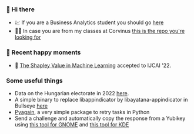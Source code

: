 ### 	:wave: Hi there
- :chart: If you are a Business Analytics student you should go [here](https://github.com/kiss-oliver/ba-pre-session-2022)
- :student: In case you are from my classes at Corvinus [this is the repo you're looking for](https://github.com/BCE-Makromodell-2021/szeminarium)

### :green_heart: Recent happy moments 
- :tea: [The Shapley Value in Machine Learning](https://arxiv.org/abs/2202.05594) accepted to IJCAI '22.

### Some useful things

- Data on the Hungarian electorate in 2022 [here](https://github.com/kiss-oliver/106).
- A simple binary to replace libappindicator by libayatana-appindicator in Bullseye [here](https://github.com/kiss-oliver/libappindicator3-1.equivs)
- [Pyagain](https://github.com/kiss-oliver/pyagain), a very simple package to retry tasks in Python
- Send a challenge and automatically copy the response from a Yubikey using [this tool for GNOME](https://github.com/kiss-oliver/ykchalresp-gnome) and [this tool for KDE](https://github.com/kiss-oliver/ykchalresp-kde)
